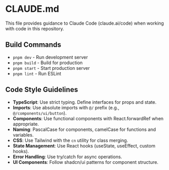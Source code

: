 # CLAUDE.md

This file provides guidance to Claude Code (claude.ai/code) when working with code in this repository.

## Build Commands
- `pnpm dev` - Run development server
- `pnpm build` - Build for production
- `pnpm start` - Start production server
- `pnpm lint` - Run ESLint

## Code Style Guidelines
- **TypeScript**: Use strict typing. Define interfaces for props and state.
- **Imports**: Use absolute imports with `@/` prefix (e.g., `@/components/ui/button`).
- **Components**: Use functional components with React.forwardRef when appropriate.
- **Naming**: PascalCase for components, camelCase for functions and variables.
- **CSS**: Use Tailwind with the `cn` utility for class merging.
- **State Management**: Use React hooks (useState, useEffect, custom hooks).
- **Error Handling**: Use try/catch for async operations.
- **UI Components**: Follow shadcn/ui patterns for component structure.